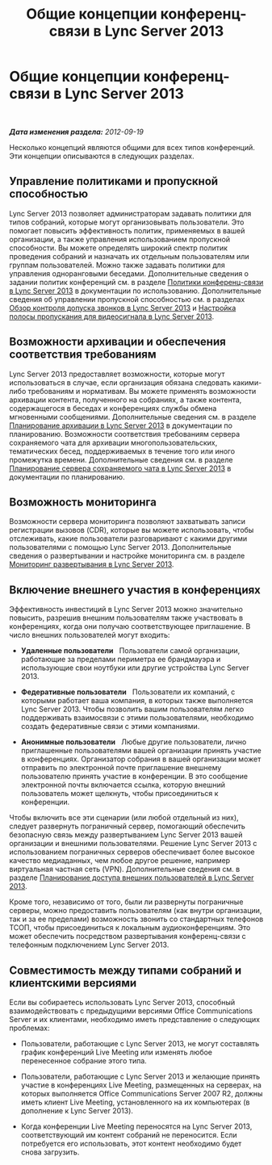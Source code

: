 ﻿---
title: Общие концепции конференц-связи в Lync Server 2013
TOCTitle: Общие концепции конференц-связи в Lync Server 2013
ms:assetid: a21d4987-1c0a-44c8-8a39-9c17ffb57f3c
ms:mtpsurl: https://technet.microsoft.com/ru-ru/library/JJ688158(v=OCS.15)
ms:contentKeyID: 49888117
ms.date: 05/19/2016
mtps_version: v=OCS.15
ms.translationtype: HT
---

# Общие концепции конференц-связи в Lync Server 2013

 

_**Дата изменения раздела:** 2012-09-19_

Несколько концепций являются общими для всех типов конференций. Эти концепции описываются в следующих разделах.

## Управление политиками и пропускной способностью

Lync Server 2013 позволяет администраторам задавать политики для типов собраний, которые могут организовывать пользователи. Это помогает повысить эффективность политик, применяемых в вашей организации, а также управления использованием пропускной способности. Вы можете определять широкий спектр политик проведения собраний и назначать их отдельным пользователям или группам пользователей. Можно также задавать политики для управления одноранговыми беседами. Дополнительные сведения о задании политик конференций см. в разделе [Политики конференц-связи в Lync Server 2013](lync-server-2013-conferencing-policies.md) в документации по использованию. Дополнительные сведения об управлении пропускной способностью см. в разделах [Обзор контроля допуска звонков в Lync Server 2013](lync-server-2013-overview-of-call-admission-control.md) и [Настройка полосы пропускания для видеосигнала в Lync Server 2013](lync-server-2013-configuring-video-bandwidth.md).

## Возможности архивации и обеспечения соответствия требованиям

Lync Server 2013 предоставляет возможности, которые могут использоваться в случае, если организация обязана следовать какими-либо требованиям и нормативам. Вы можете применять возможности архивации контента, полученного на собраниях, а также контента, содержащегося в беседах и конференциях службы обмена мгновенными сообщениями. Дополнительные сведения см. в разделе [Планирование архивации в Lync Server 2013](lync-server-2013-planning-for-archiving.md) в документации по планированию. Возможности соответствия требованиям сервера сохраняемого чата для архивации многопользовательских, тематических бесед, поддерживаемых в течение того или иного промежутка времени. Дополнительные сведения см. в разделе [Планирование сервера сохраняемого чата в Lync Server 2013](lync-server-2013-planning-for-persistent-chat-server.md) в документации по планированию.

## Возможность мониторинга

Возможности сервера мониторинга позволяют захватывать записи регистрации вызовов (CDR), которые вы можете использовать, чтобы отслеживать, какие пользователи разговаривают с какими другими пользователями с помощью Lync Server 2013. Дополнительные сведения о развертывании и настройке мониторинга см. в разделе [Мониторинг развертывания в Lync Server 2013](lync-server-2013-deploying-monitoring.md).

## Включение внешнего участия в конференциях

Эффективность инвестиций в Lync Server 2013 можно значительно повысить, разрешив внешним пользователям также участвовать в конференциях, когда они получаю соответствующее приглашение. В число внешних пользователей могут входить:

  - **Удаленные пользователи**   Пользователи самой организации, работающие за пределами периметра ее брандмауэра и использующие свои ноутбуки или другие устройства Lync Server 2013.

  - **Федеративные пользователи**   Пользователи их компаний, с которыми работает ваша компания, в которых также выполняется Lync Server 2013. Чтобы позволить вашим пользователям легко поддерживать взаимосвязи с этими пользователями, необходимо создать федеративные связи с этими компаниями.

  - **Анонимные пользователи**   Любые другие пользователи, лично приглашенные пользователями вашей организации принять участие в конференциях. Организатор собрания в вашей организации может отправить по электронной почте приглашение внешнему пользователю принять участие в конференции. В это сообщение электронной почты включается ссылка, которую внешний пользователь может щелкнуть, чтобы присоединиться к конференции.

Чтобы включить все эти сценарии (или любой отдельный из них), следует развернуть пограничный сервер, помогающий обеспечить безопасную связь между развертыванием Lync Server 2013 вашей организации и внешними пользователями. Решение Lync Server 2013 с использованием пограничных серверов обеспечивает более высокое качество медиаданных, чем любое другое решение, например виртуальная частная сеть (VPN). Дополнительные сведения см. в разделе [Планирование доступа внешних пользователей в Lync Server 2013](lync-server-2013-planning-for-external-user-access.md).

Кроме того, независимо от того, были ли развернуты пограничные серверы, можно предоставить пользователям (как внутри организации, так и за ее пределами) возможность звонить со стандартных телефонов ТСОП, чтобы присоединиться к локальным аудиоконференциям. Это может обеспечить посредством развертывания конференц-связи с телефонным подключением Lync Server 2013.

## Совместимость между типами собраний и клиентскими версиями

Если вы собираетесь использовать Lync Server 2013, способный взаимодействовать с предыдущими версиями Office Communications Server и их клиентами, необходимо иметь представление о следующих проблемах:

  - Пользователи, работающие с Lync Server 2013, не могут составлять график конференций Live Meeting или изменять любое перенесенное собрание этого типа.

  - Пользователи, работающие с Lync Server 2013 и желающие принять участие в конференциях Live Meeting, размещенных на серверах, на которых выполняется Office Communications Server 2007 R2, должны иметь клиент Live Meeting, установленного на их компьютерах (в дополнение к Lync Server 2013).

  - Когда конференции Live Meeting переносятся на Lync Server 2013, соответствующий им контент собраний не переносится. Если потребуется его использовать, этот контент необходимо будет снова загрузить.

